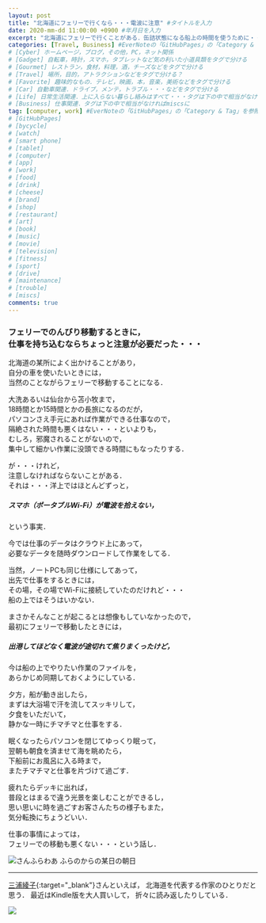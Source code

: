 ```yaml
---
layout: post
title: "北海道にフェリーで行くなら・・・電波に注意" #タイトルを入力
date: 2020-mm-dd 11:00:00 +0900 #年月日を入力
excerpt: "北海道にフェリーで行くことがある．缶詰状態になる船上の時間を使うために・・・ちょっとした注意が必要だった・・・" #home画面でタイトルの下に表示される短文を入力
categories: [Travel, Business] #EverNoteの「GitHubPages」の「Category & Tag」を参照
# [Cyber] ホームページ，ブログ，その他，PC，ネット関係
# [Gadget] 自転車，時計，スマホ，タブレットなど気の利いた小道具類をタグで分ける
# [Gourmet] レストラン，食材，料理，酒，チーズなどをタグで分ける
# [Travel] 場所，目的，アトラクションなどをタグで分ける？
# [Favorite] 趣味的なもの．テレビ，映画，本，音楽，美術などをタグで分ける
# [Car] 自動車関連．ドライブ，メンテ，トラブル・・・などをタグで分ける
# [Life] 日常生活関連．上に入らない暮らし絡みはすべて・・・タグは下の中で相当がなければmiscsに
# [Business] 仕事関連．タグは下の中で相当がなければmiscsに
tag: [computer, work] #EverNoteの「GitHubPages」の「Category & Tag」を参照
# [GitHubPages]
# [bycycle]
# [watch]
# [smart phone]
# [tablet]
# [computer]
# [app]
# [work]
# [food]
# [drink]
# [cheese]
# [brand]
# [shop]
# [restaurant]
# [art]
# [book]
# [music]
# [movie]
# [television]
# [fitness]
# [sport]
# [drive]
# [maintenance]
# [trouble]
# [miscs]
comments: true
---
```

### フェリーでのんびり移動するときに，<br />仕事を持ち込むならちょっと注意が必要だった・・・

北海道の某所によく出かけることがあり，  
自分の車を使いたいときには，  
当然のことながらフェリーで移動することになる．

大洗あるいは仙台から苫小牧まで，  
18時間とか15時間とかの長旅になるのだが，  
パソコンさえ手元にあれば作業ができる仕事なので，  
隔絶された時間も悪くはない・・・といよりも，  
むしろ，邪魔されることがないので，  
集中して細かい作業に没頭できる時間にもなったりする．

が・・・けれど，  
注意しなければならないことがある．  
それは・・・洋上ではほとんどずっと，
##### スマホ（ポータブルWi-Fi）が電波を拾えない，
という事実．

今では仕事のデータはクラウド上にあって，  
必要なデータを随時ダウンロードして作業をしてる．

当然，ノートPCも同じ仕様にしてあって，  
出先で仕事をするときには，  
その場，その場でWi-Fiに接続していたのだけれど・・・  
船の上ではそうはいかない．

まさかそんなことが起こるとは想像もしていなかったので，  
最初にフェリーで移動したときには，  
##### 出港してほどなく電波が途切れて焦りまくったけど，
今は船の上でやりたい作業のファイルを，  
あらかじめ同期しておくようにしている．

夕方，船が動き出したら，  
まずは大浴場で汗を流してスッキリして，  
夕食をいただいて，  
静かな一時にチマチマと仕事をする．

眠くなったらパソコンを閉じてゆっくり眠って，  
翌朝も朝食を済ませて海を眺めたら，  
下船前にお風呂に入る時まで，  
またチマチマと仕事を片づけて過ごす．

疲れたらデッキに出れば，  
普段とはまるで違う光景を楽しむことができるし，  
思い思いに時を過ごすお客さんたちの様子もまた，  
気分転換にちょうどいい．

仕事の事情によっては，  
フェリーでの移動も悪くない・・・という話し．

![さんふらわあ ふらのからの某日の朝日](https://salmon-onigiri.github.io/blog/img/2020-10-01-001.jpg)

*****

[三浦綾子](https://amzn.to/36wwlZb){:target="_blank"}さんといえば，
北海道を代表する作家のひとりだと思う．
最近はKindle版を大人買いして，
折々に読み返したりしている．

<a href="https://www.amazon.co.jp/gp/product/B009O94QLC/ref=as_li_ss_il?ie=UTF8&linkCode=li3&tag=palibera-22&linkId=062b07998c3a07039a7f4a96025aa039&language=ja_JP" target="_blank"><img border="0" src="//ws-fe.amazon-adsystem.com/widgets/q?_encoding=UTF8&ASIN=B009O94QLC&Format=_SL250_&ID=AsinImage&MarketPlace=JP&ServiceVersion=20070822&WS=1&tag=palibera-22&language=ja_JP" ></a><img src="https://ir-jp.amazon-adsystem.com/e/ir?t=palibera-22&language=ja_JP&l=li3&o=9&a=B009O94QLC" width="1" height="1" border="0" alt="" style="border:none !important; margin:0px !important;" />
